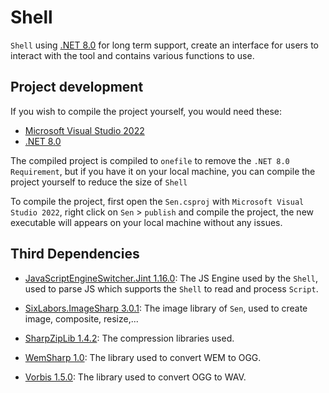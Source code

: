 # Shell

`Shell` using [.NET 8.0](https://dotnet.microsoft.com/en-us/download/dotnet/8.0) for long term support, create an interface for users to interact with the tool and contains various functions to use.

## Project development

If you wish to compile the project yourself, you would need these:

-   [Microsoft Visual Studio 2022](https://visualstudio.microsoft.com/)
-   [.NET 8.0](https://dotnet.microsoft.com/en-us/download/dotnet/8.0)

The compiled project is compiled to `onefile` to remove the `.NET 8.0 Requirement`, but if you have it on your local machine, you can compile the project yourself to reduce the size of `Shell`

To compile the project, first open the `Sen.csproj` with `Microsoft Visual Studio 2022`, right click on `Sen` > `publish` and compile the project, the new executable will appears on your local machine without any issues.

## Third Dependencies

-   [JavaScriptEngineSwitcher.Jint 1.16.0](https://github.com/Taritsyn/JavaScriptEngineSwitcher): The JS Engine used by the `Shell`, used to parse JS which supports the `Shell` to read and process `Script`.

-   [SixLabors.ImageSharp 3.0.1](https://github.com/SixLabors/ImageSharp): The image library of `Sen`, used to create image, composite, resize,...

-   [SharpZipLib 1.4.2](https://github.com/icsharpcode/SharpZipLib/tree/master): The compression libraries used.

-   [WemSharp 1.0](https://github.com/Crauzer/WEMSharp): The library used to convert WEM to OGG.

-   [Vorbis 1.5.0](https://github.com/naudio/Vorbis): The library used to convert OGG to WAV.
